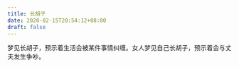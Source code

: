 ```yaml
---
title: 长胡子
date: 2020-02-15T20:54:12+08:00
draft: false
---
```


梦见长胡子，预示着生活会被某件事情纠缠。女人梦见自己长胡子，预示着会与丈夫发生争吵。